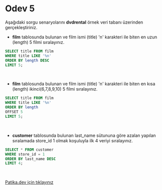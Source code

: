 # Odev 5 

Aşağıdaki sorgu senaryolarını **dvdrental** örnek veri tabanı üzerinden gerçekleştiriniz.  

- **film** tablosunda bulunan ve film ismi (title) 'n' karakteri ile biten en uzun (length) 5 filmi sıralayınız.  

```` SQL
SELECT title FROM film
WHERE title LIKE '%n'
ORDER BY length DESC
LIMIT 5;
````  
  
<br>

- **film** tablosunda bulunan ve film ismi (title) 'n' karakteri ile biten en kısa (length) ikinci(6,7,8,9,10) 5 filmi sıralayınız.  

````SQL
SELECT title FROM film
WHERE title LIKE '%n'
ORDER BY length 
OFFSET 5
LIMIT 5;
````  
  
<br>

- **customer** tablosunda bulunan last_name sütununa göre azalan yapılan sıralamada store_id 1 olmak koşuluyla ilk 4 veriyi sıralayınız.  

````SQL
SELECT * FROM customer
WHERE store_id = 1
ORDER BY last_name DESC
LIMIT 4;
````  

<br>

[Patika.dev için tıklayınız](https://app.patika.dev/moduller/sql/Odev5)